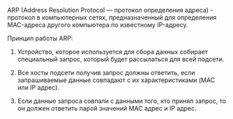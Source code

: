 ARP (Address Resolution Protocol — протокол определения адреса) - протокол в компьютерных сетях, предназначенный для определения MAC-адреса другого компьютера по известному IP-адресу.

Принцип работы ARP:  
1. Устройство, которое используется для сбора данных собирает специальный запрос, который будет рассылаться для всей подсети.

2. Все хосты подсети получив запрос должны ответить, если запрашиваемые данные совпадают с их характеристиками (MAC или IP адрес).

3. Если данные запроса совпали с данными того, кто принял запрос, то он должен ответить парой значений MAC адрес и IP адрес.